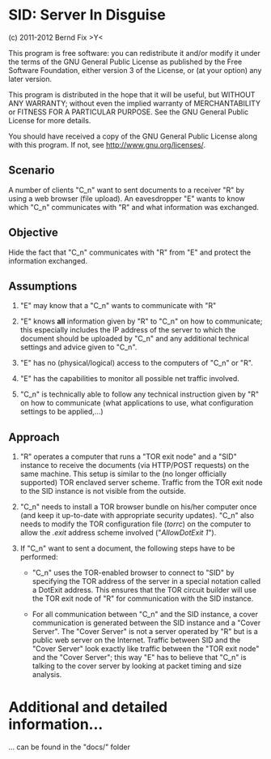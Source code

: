 
SID: Server In Disguise
=======================

(c) 2011-2012 Bernd Fix   >Y<

This program is free software: you can redistribute it and/or modify
it under the terms of the GNU General Public License as published by
the Free Software Foundation, either version 3 of the License, or (at
your option) any later version.

This program is distributed in the hope that it will be useful, but
WITHOUT ANY WARRANTY; without even the implied warranty of
MERCHANTABILITY or FITNESS FOR A PARTICULAR PURPOSE.  See the GNU
General Public License for more details.

You should have received a copy of the GNU General Public License
along with this program.  If not, see <http://www.gnu.org/licenses/>.

Scenario
--------

A number of clients "C_n" want to sent documents to a receiver "R" by using
a web browser (file upload). An eavesdropper "E" wants to know which "C_n"
communicates with "R" and what information was exchanged.      

Objective
---------

Hide the fact that "C_n" communicates with "R" from "E" and protect the
information exchanged.

Assumptions
-----------
    
1. "E" may know that a "C_n" wants to communicate with "R"

2. "E" knows **all** information given by "R" to "C_n" on how to communicate;
   this especially includes the IP address of the server to which the document
   should be uploaded by "C_n" and any additional technical settings and
   advice given to "C_n".   
        
3. "E" has no (physical/logical) access to the computers of "C_n" or "R".

4. "E" has the capabilities to monitor all possible net traffic involved.
          
5. "C_n" is technically able to follow any technical instruction given by "R"
   on how to communicate (what applications to use, what configuration
   settings to be applied,...)

Approach
--------

1. "R" operates a computer that runs a "TOR exit node" and a "SID" instance to
    receive the documents (via HTTP/POST requests) on the same machine. This
    setup is similar to the (no longer officially supported) TOR enclaved
    server scheme. Traffic from the TOR exit node to the SID instance is not
    visible from the outside.
    
2. "C_n" needs to install a TOR browser bundle on his/her computer once (and
   keep it up-to-date with appropriate security updates). "C_n" also needs to
   modify the TOR configuration file (*torrc*) on the computer to allow the
   *.exit* address scheme involved ("*AllowDotExit 1*"). 
        
2. If "C_n" want to sent a document, the following steps have to be
   performed:
    
    * "C_n" uses the TOR-enabled browser to connect to "SID" by specifying
      the TOR address of the server in a special notation called a DotExit
      address. This ensures that the TOR circuit builder will use the TOR
      exit node of "R" for communication with the SID instance.
              
    * For all communication between "C_n" and the SID instance, a cover
      communication is generated between the SID instance and a "Cover
      Server". The "Cover Server" is not a server operated by "R" but is a
      public web server on the Internet. Traffic between SID and the "Cover
      Server" look exactly like traffic between the "TOR exit node" and the
      "Cover Server"; this way "E" has to believe that "C_n" is talking to
      the cover server by looking at packet timing and size analysis.

Additional and detailed information...
======================================

... can be found in the "docs/" folder
